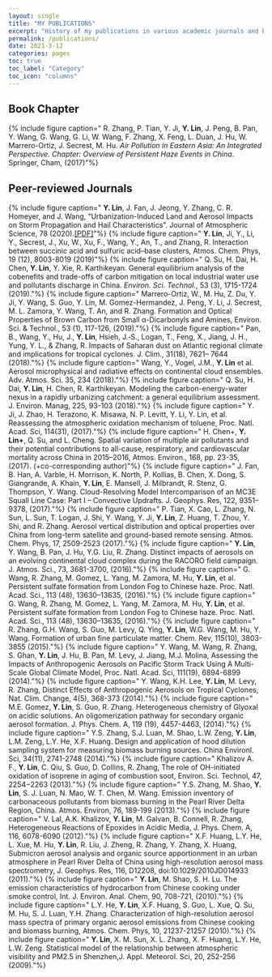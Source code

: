 ```yaml
---
layout: single
title: "MY PUBLICATIONS"
excerpt: "History of my publications in various academic journals and books."
permalink: /publications/
date: 2021-3-12
categories: pages
toc: true
toc_label: "Category"
toc_icon: "columns"
---
```

## Book Chapter
{% include figure caption=" R. Zhang, P. Tian, Y. Ji, **Y. Lin**, J. Peng, B. Pan, Y. Wang, G. Wang, G. Li, W. Wang, F. Zhang, X. Feng, L. Duan, J. Hu, W. Marrero-Ortiz, J. Secrest, M. Hu. *Air Pollution in Eastern Asia: An Integrated Perspective. Chapter: Overview of Persistent Haze Events in China*. Springer, Cham, (2017)"%} 

## Peer-reviewed Journals
{% include figure caption=" **Y. Lin**, J. Fan, J. Jeong, Y. Zhang, C. R. Homeyer, and J. Wang, “Urbanization-Induced Land and Aerosol Impacts on Storm Propagation and Hail Characteristics”. Journal of Atmospheric Science, 78 (2020).[[PDF]](https://journals.ametsoc.org/view/journals/atsc/aop/JAS-D-20-0106.1/JAS-D-20-0106.1.xml)"%}
{% include figure caption=" **Y. Lin**, Ji, Y., Li, Y., Secrest, J., Xu, W., Xu, F., Wang, Y., An, T., and Zhang, R. Interaction between succinic acid and sulfuric acid–base clusters, Atmos. Chem. Phys, 19 (12), 8003-8019 (2019)"%}
{% include figure caption=" Q. Su, H. Dai, H. Chen, **Y. Lin**, Y. Xie, R. Karthikeyan. General equilibrium analysis of the cobenefits and trade-offs of carbon mitigation on local industrial water use and pollutants discharge in China. *Environ. Sci. Technol.*, 53 (3), 1715-1724 (2019)."%}
{% include figure caption=" Marrero-Ortiz, W., M. Hu, Z. Du, Y. Ji, Y. Wang, S. Guo, Y. Lin, M. Gomez-Hermandez, J. Peng, Y. Li, J. Secrest, M. L. Zamora, Y. Wang, T. An, and R. Zhang. Formation and Optical Properties of Brown Carbon from Small α-Dicarbonyls and Amines, Environ. Sci. & Technol., 53 (1), 117-126, (2019)."%}
{% include figure caption=" Pan, B., Wang, Y., Hu, J., **Y. Lin**, Hsieh, J.‐S., Logan, T., Feng, X., Jiang, J. H., Yung, Y. L., & Zhang, R. Impacts of Saharan dust on Atlantic regional climate and implications for tropical cyclones. J. Clim., 31(18), 7621– 7644 (2018)."%}
{% include figure caption=" Wang, Y., Vogel, J.M., **Y. Lin** et al. Aerosol microphysical and radiative effects on continental cloud ensembles. Adv. Atmos. Sci. 35, 234 (2018)."%}
{% include figure caption=" Q. Su, H. Dai, **Y. Lin**, H. Chen, R. Karthikeyan. Modeling the carbon-energy-water nexus in a rapidly urbanizing catchment: a general equilibrium assessment. J. Environ. Manag, 225, 93-103 (2018)."%}
{% include figure caption=" Y. Ji, J. Zhao, H. Terazono, K. Misawa, N. P. Levitt, Y. Li, Y. Lin, et al. Reassessing the atmospheric oxidation mechanism of toluene, Proc. Natl. Acad. Sci, 114(31), (2017)."%}
{% include figure caption=" H. Chen+, **Y. Lin+**, Q. Su, and L. Cheng. Spatial variation of multiple air pollutants and their potential contributions to all-cause, respiratory, and cardiovascular mortality across China in 2015–2016, Atmos. Environ., 168, pp. 23-35, (2017). (+co-corresponding author)"%}
{% include figure caption=" J. Fan, B. Han, A. Varble, H. Morrison, K. North, P. Kollias, B. Chen, X. Dong, S. Giangrande, A. Khain, **Y. Lin**, E. Mansell, J. Milbrandt, R. Stenz, G. Thompson, Y. Wang. Cloud-Resolving Model Intercomparison of an MC3E Squall Line Case: Part I – Convective Updrafts. J. Geophys. Res, 122, 9351–9378, (2017)."%}
{% include figure caption=" P. Tian, X. Cao, L. Zhang, N. Sun, L. Sun, T. Logan, J. Shi, Y. Wang, Y. Ji, **Y. Lin**, Z. Huang, T. Zhou, Y. Shi, and R. Zhang. Aerosol vertical distribution and optical properties over China from long-term satellite and ground-based remote sensing. Atmos. Chem. Phys, 17, 2509-2523 (2017)."%}
{% include figure caption=" **Y. Lin**, Y. Wang, B. Pan, J. Hu, Y.G. Liu, R. Zhang. Distinct impacts of aerosols on an evolving continental cloud complex during the RACORO field campaign. J. Atmos. Sci., 73, 3681-3700, (2016)."%} 
{% include figure caption=" G. Wang, R. Zhang, M. Gomez, L. Yang, M. Zamora, M. Hu, **Y. Lin**, et al. Persistent sulfate formation from London Fog to Chinese haze. Proc. Natl. Acad. Sci., 113 (48), 13630–13635, (2016)."%}
{% include figure caption=" G. Wang, R. Zhang, M. Gomez, L. Yang, M. Zamora, M. Hu, **Y. Lin**, et al. Persistent sulfate formation from London Fog to Chinese haze. Proc. Natl. Acad. Sci., 113 (48), 13630–13635, (2016)."%}
{% include figure caption=" R. Zhang, G.H. Wang, S. Guo, M. Levy, Q. Ying, **Y. Lin**, W.G. Wang, M. Hu, Y. Wang. Formation of urban fine particulate matter. Chem. Rev, 115(10), 3803-3855 (2015)."%}
{% include figure caption=" Y. Wang, M. Wang, R. Zhang, S. Ghan, **Y. Lin**, J. Hu, B. Pan, M. Levy, J. Jiang, M.J. Molina, Assessing the Impacts of Anthropogenic Aerosols on Pacific Storm Track Using A Multi-Scale Global Climate Model, Proc. Natl. Acad. Sci, 111(19), 6894-6899 (2014)."%}
{% include figure caption=" Y. Wang, K.H. Lee, **Y. Lin**, M. Levy, R. Zhang, Distinct Effects of Anthropogenic Aerosols on Tropical Cyclones, Nat. Clim. Change, 4(5), 368-373 (2014)."%} 
{% include figure caption=" M.E. Gomez, **Y. Lin**, S. Guo, R. Zhang. Heterogeneous chemistry of Glyoxal on acidic solutions. An oligomerization pathway for secondary organic aerosol formation. J. Phys. Chem. A, 119 (19), 4457-4463, (2014)."%}
{% include figure caption=" Y.S. Zhang, S.J. Luan, M. Shao, L.W. Zeng, **Y. Lin**, L.M. Zeng, L.Y. He, X.F. Huang. Design and application of hood dilution sampling system for measuring biomass burning sources. China Environl. Sci, 34(11), 2741-2748 (2014)."%}
{% include figure caption=" Khalizov A. F., **Y. Lin**, C. Qiu, S. Guo, D. Collins, R. Zhang, The role of OH-initiated oxidation of isoprene in aging of combustion soot, Environ. Sci. Technol, 47, 2254−2263 (2013)."%} 
{% include figure caption=" Y.S. Zhang, M. Shao, **Y. Lin**, S. J. Luan, N. Mao, W. T. Chen, M. Wang. Emission inventory of carbonaceous pollutants from biomass burning in the Pearl River Delta Region, China. Atmos. Environ, 76, 189-199 (2013)."%} 
{% include figure caption=" V. Lal, A.K. Khalizov, **Y. Lin**, M. Galvan, B. Connell, R. Zhang, Heterogeneous Reactions of Epoxides in Acidic Media, J. Phys. Chem. A, 116, 6078-6090 (2012)."%} 
{% include figure caption=" X.F. Huang, L.Y. He, L. Xue, M. Hu, **Y. Lin**, R. Liu, J. Zheng, R. Zhang, Y. Zhang, X. Huang, Submicron aerosol analysis and organic source apportionment in an urban atmosphere in Pearl River Delta of China using high-resolution aerosol mass spectrometry, J. Geophys. Res, 116, D12208, doi:10.1029/2010JD014933 (2011)."%}
{% include figure caption=" **Y. Lin**, M. Shao, S. H. Lu. The emission characteristics of hydrocarbon from Chinese cooking under smoke control, Int. J. Environ. Anal. Chem, 90, 708-721, (2010)."%} 
{% include figure caption=" L.Y. He, **Y. Lin**, X.F. Huang, S. Guo, L. Xue, Q. Su, M. Hu, S. J. Luan, Y.H. Zhang. Characterization of high-resolution aerosol mass spectra of primary organic aerosol emissions from Chinese cooking and biomass burning, Atmos. Chem. Phys, 10, 21237-21257 (2010)."%}
{% include figure caption=" **Y. Lin**, X. M. Sun, X. L. Zhang, X. F. Huang, L.Y. He, L.W. Zeng. Statistical model of the relationship between atmospheric visibility and PM2.5 in Shenzhen,J. Appl. Meteorol. Sci, 20, 252-256 (2009)."%}

